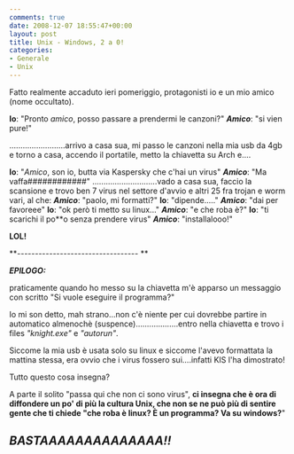```yaml
---
comments: true
date: 2008-12-07 18:55:47+00:00
layout: post
title: Unix - Windows, 2 a 0!
categories:
- Generale
- Unix
---
```


Fatto realmente accaduto ieri pomeriggio, protagonisti io e un mio amico (nome occultato).


**Io**: "Pronto _amico_, posso passare a prendermi le canzoni?"
**_Amico_**: "si vien pure!"


.........................arrivo a casa sua, mi passo le canzoni nella mia usb da 4gb e torno a casa, accendo il portatile, metto la chiavetta su Arch e....





**Io**: "_Amico_, son io, butta via Kaspersky che c'hai un virus"
**_Amico_**: "Ma vaffa############"
.............................vado a casa sua, faccio la scansione e trovo ben 7 virus nel settore d'avvio e altri 25 fra trojan e worm vari, al che:
**_Amico_**: "paolo, mi formatti?"
**Io**: "dipende....."
**_Amico_**: "dai per favoreee"
**Io**: "ok però ti metto su linux..."
**_Amico_**: "e che roba è?"
**Io**: "ti scarichi il po**o senza prendere virus"
**_Amico_**: "installalooo!"

**LOL!**

**----------------------------------
**

_**EPILOGO:**_

praticamente quando ho messo su la chiavetta m'è apparso un messaggio con scritto "Si vuole eseguire il programma?"

Io mi son detto, mah strano...non c'è niente per cui dovrebbe partire in automatico almenochè (suspence)...................entro nella chiavetta e trovo i files _"knight.exe"_ e _"autorun"_.

Siccome la mia usb è usata solo su linux e siccome l'avevo formattata la mattina stessa, era ovvio che i virus fossero sui....infatti KIS l'ha dimostrato!

Tutto questo cosa insegna?

A parte il solito "passa qui che non ci sono virus", **ci insegna che è ora di diffondere un po' di più la cultura Unix, che non se ne può più di sentire gente che ti chiede "che roba è linux? È un programma? Va su windows?**"


## _**BASTAAAAAAAAAAAAAA!!**_
